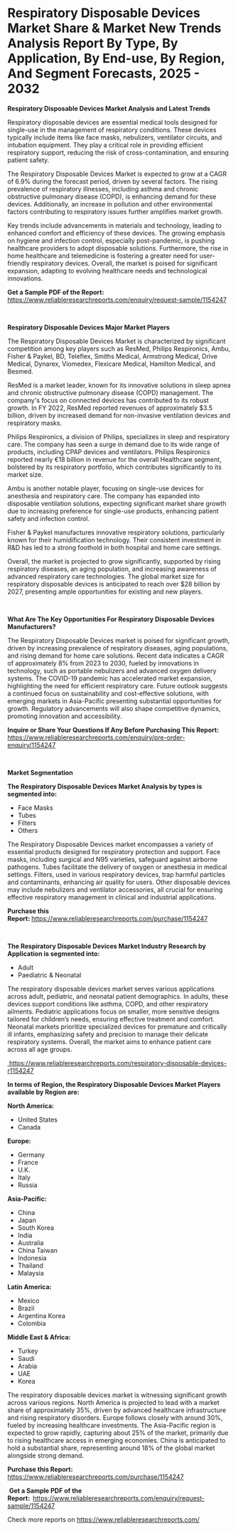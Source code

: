 <p><h1>Respiratory Disposable Devices Market Share & Market New Trends Analysis Report By Type, By Application, By End-use, By Region, And Segment Forecasts, 2025 - 2032</h1></p><p><strong>Respiratory Disposable Devices Market Analysis and Latest Trends</strong></p>
<p><p>Respiratory disposable devices are essential medical tools designed for single-use in the management of respiratory conditions. These devices typically include items like face masks, nebulizers, ventilator circuits, and intubation equipment. They play a critical role in providing efficient respiratory support, reducing the risk of cross-contamination, and ensuring patient safety.</p><p>The Respiratory Disposable Devices Market is expected to grow at a CAGR of 6.9% during the forecast period, driven by several factors. The rising prevalence of respiratory illnesses, including asthma and chronic obstructive pulmonary disease (COPD), is enhancing demand for these devices. Additionally, an increase in pollution and other environmental factors contributing to respiratory issues further amplifies market growth.</p><p>Key trends include advancements in materials and technology, leading to enhanced comfort and efficiency of these devices. The growing emphasis on hygiene and infection control, especially post-pandemic, is pushing healthcare providers to adopt disposable solutions. Furthermore, the rise in home healthcare and telemedicine is fostering a greater need for user-friendly respiratory devices. Overall, the market is poised for significant expansion, adapting to evolving healthcare needs and technological innovations.</p></p>
<p><strong>Get a Sample PDF of the Report:&nbsp;</strong> <a href="https://www.reliableresearchreports.com/enquiry/request-sample/1154247?utm_campaign=2233&utm_medium=2&utm_source=Github&utm_content=ia&utm_term=09032025&utm_id=respiratory-disposable-devices">https://www.reliableresearchreports.com/enquiry/request-sample/1154247</a></p>
<p>&nbsp;</p>
<p><strong>Respiratory Disposable Devices Major Market Players</strong></p>
<p><p>The Respiratory Disposable Devices Market is characterized by significant competition among key players such as ResMed, Philips Respironics, Ambu, Fisher & Paykel, BD, Teleflex, Smiths Medical, Armstrong Medical, Drive Medical, Dynarex, Viomedex, Flexicare Medical, Hamilton Medical, and Besmed.</p><p>ResMed is a market leader, known for its innovative solutions in sleep apnea and chronic obstructive pulmonary disease (COPD) management. The company's focus on connected devices has contributed to its robust growth. In FY 2022, ResMed reported revenues of approximately $3.5 billion, driven by increased demand for non-invasive ventilation devices and respiratory masks.</p><p>Philips Respironics, a division of Philips, specializes in sleep and respiratory care. The company has seen a surge in demand due to its wide range of products, including CPAP devices and ventilators. Philips Respironics reported nearly €18 billion in revenue for the overall Healthcare segment, bolstered by its respiratory portfolio, which contributes significantly to its market size.</p><p>Ambu is another notable player, focusing on single-use devices for anesthesia and respiratory care. The company has expanded into disposable ventilation solutions, expecting significant market share growth due to increasing preference for single-use products, enhancing patient safety and infection control.</p><p>Fisher & Paykel manufactures innovative respiratory solutions, particularly known for their humidification technology. Their consistent investment in R&D has led to a strong foothold in both hospital and home care settings.</p><p>Overall, the market is projected to grow significantly, supported by rising respiratory diseases, an aging population, and increasing awareness of advanced respiratory care technologies. The global market size for respiratory disposable devices is anticipated to reach over $28 billion by 2027, presenting ample opportunities for existing and new players.</p></p>
<p>&nbsp;</p>
<p><strong>What Are The Key Opportunities For Respiratory Disposable Devices Manufacturers?</strong></p>
<p><p>The Respiratory Disposable Devices market is poised for significant growth, driven by increasing prevalence of respiratory diseases, aging populations, and rising demand for home care solutions. Recent data indicates a CAGR of approximately 8% from 2023 to 2030, fueled by innovations in technology, such as portable nebulizers and advanced oxygen delivery systems. The COVID-19 pandemic has accelerated market expansion, highlighting the need for efficient respiratory care. Future outlook suggests a continued focus on sustainability and cost-effective solutions, with emerging markets in Asia-Pacific presenting substantial opportunities for growth. Regulatory advancements will also shape competitive dynamics, promoting innovation and accessibility.</p></p>
<p><strong>Inquire or Share Your Questions If Any Before Purchasing This Report:</strong> <a href="https://www.reliableresearchreports.com/enquiry/pre-order-enquiry/1154247?utm_campaign=2233&utm_medium=2&utm_source=Github&utm_content=ia&utm_term=09032025&utm_id=respiratory-disposable-devices">https://www.reliableresearchreports.com/enquiry/pre-order-enquiry/1154247</a></p>
<p>&nbsp;</p>
<p><strong>Market Segmentation</strong></p>
<p><strong>The Respiratory Disposable Devices Market Analysis by types is segmented into:</strong></p>
<p><ul><li>Face Masks</li><li>Tubes</li><li>Filters</li><li>Others</li></ul></p>
<p><p>The Respiratory Disposable Devices market encompasses a variety of essential products designed for respiratory protection and support. Face masks, including surgical and N95 varieties, safeguard against airborne pathogens. Tubes facilitate the delivery of oxygen or anesthesia in medical settings. Filters, used in various respiratory devices, trap harmful particles and contaminants, enhancing air quality for users. Other disposable devices may include nebulizers and ventilator accessories, all crucial for ensuring effective respiratory management in clinical and industrial applications.</p></p>
<p><strong>Purchase this Report:&nbsp;</strong><a href="https://www.reliableresearchreports.com/purchase/1154247?utm_campaign=2233&utm_medium=2&utm_source=Github&utm_content=ia&utm_term=09032025&utm_id=respiratory-disposable-devices">https://www.reliableresearchreports.com/purchase/1154247</a></p>
<p>&nbsp;</p>
<p><strong>The Respiratory Disposable Devices Market Industry Research by Application is segmented into:</strong></p>
<p><ul><li>Adult</li><li>Paediatric & Neonatal</li></ul></p>
<p><p>The respiratory disposable devices market serves various applications across adult, pediatric, and neonatal patient demographics. In adults, these devices support conditions like asthma, COPD, and other respiratory ailments. Pediatric applications focus on smaller, more sensitive designs tailored for children’s needs, ensuring effective treatment and comfort. Neonatal markets prioritize specialized devices for premature and critically ill infants, emphasizing safety and precision to manage their delicate respiratory systems. Overall, the market aims to enhance patient care across all age groups.</p></p>
<p><a href="https://www.reliableresearchreports.com/respiratory-disposable-devices-r1154247?utm_campaign=2233&utm_medium=2&utm_source=Github&utm_content=ia&utm_term=09032025&utm_id=respiratory-disposable-devices">&nbsp;https://www.reliableresearchreports.com/respiratory-disposable-devices-r1154247</a></p>
<p><strong>In terms of Region, the Respiratory Disposable Devices Market Players available by Region are:</strong></p>
<p>
    <p> <strong> North America: </strong>
        <ul>
            <li>United States</li>
            <li>Canada</li>
        </ul>
        </p> 
    <p> <strong> Europe: </strong>
        <ul>
            <li>Germany</li>
            <li>France</li>
            <li>U.K.</li>
            <li>Italy</li>
            <li>Russia</li>
        </ul>
        </p> 
    <p> <strong> Asia-Pacific: </strong>
        <ul>
            <li>China</li>
            <li>Japan</li>
            <li>South Korea</li>
            <li>India</li>
            <li>Australia</li>
            <li>China Taiwan</li>
            <li>Indonesia</li>
            <li>Thailand</li>
            <li>Malaysia</li>
        </ul>
        </p> 
    <p> <strong> Latin America: </strong>
        <ul>
            <li>Mexico</li>
            <li>Brazil</li>
            <li>Argentina Korea</li>
            <li>Colombia</li>
        </ul>
        </p> 
    <p> <strong> Middle East & Africa: </strong>
        <ul>
            <li>Turkey</li>
            <li>Saudi</li>
            <li>Arabia</li>
            <li>UAE</li>
            <li>Korea</li>
        </ul>
    </p>
    </p>
<p><p>The respiratory disposable devices market is witnessing significant growth across various regions. North America is projected to lead with a market share of approximately 35%, driven by advanced healthcare infrastructure and rising respiratory disorders. Europe follows closely with around 30%, fueled by increasing healthcare investments. The Asia-Pacific region is expected to grow rapidly, capturing about 25% of the market, primarily due to rising healthcare access in emerging economies. China is anticipated to hold a substantial share, representing around 18% of the global market alongside strong demand.</p></p>
<p><strong>Purchase this Report: </strong><a href="https://www.reliableresearchreports.com/purchase/1154247?utm_campaign=2233&utm_medium=2&utm_source=Github&utm_content=ia&utm_term=09032025&utm_id=respiratory-disposable-devices">https://www.reliableresearchreports.com/purchase/1154247</a></p>
<p>&nbsp;<strong>Get a Sample PDF of the Report:&nbsp;&nbsp;</strong><a href="https://www.reliableresearchreports.com/enquiry/request-sample/1154247?utm_campaign=2233&utm_medium=2&utm_source=Github&utm_content=ia&utm_term=09032025&utm_id=respiratory-disposable-devices">https://www.reliableresearchreports.com/enquiry/request-sample/1154247</a></p>
<p><strong></strong></p>
<p>Check more reports on <a href="https://www.reliableresearchreports.com/?utm_campaign=2233&utm_medium=2&utm_source=Github&utm_content=ia&utm_term=09032025&utm_id=respiratory-disposable-devices">https://www.reliableresearchreports.com/</a></p>
